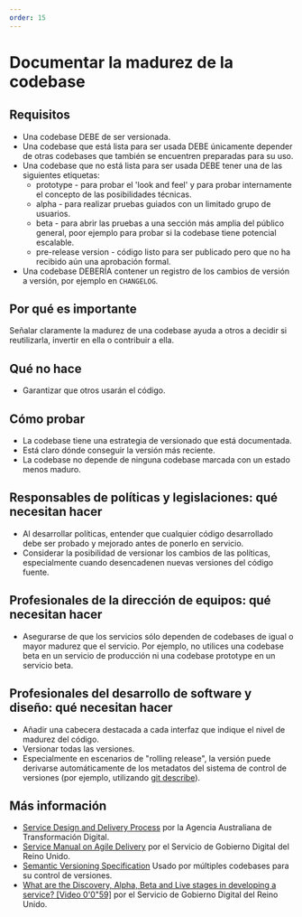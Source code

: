 ```yaml
---
order: 15
---
```

# Documentar la madurez de la codebase

## Requisitos

* Una codebase DEBE de ser versionada.
* Una codebase que está lista para ser usada DEBE únicamente depender de otras codebases que también se encuentren preparadas para su uso.
* Una codebase que no está lista para ser usada DEBE tener una de las siguientes etiquetas:
  * prototype - para probar el 'look and feel' y para probar internamente el concepto de las posibilidades técnicas.
  * alpha - para realizar pruebas guiados con un limitado grupo de usuarios.
  * beta - para abrir las pruebas a una sección más amplia del público general, poor ejemplo para probar si la codebase tiene potencial escalable.
  * pre-release version - código listo para ser publicado pero que no ha recibido aún una aprobación formal.
* Una codebase DEBERÍA contener un registro de los cambios de versión a versión, por ejemplo en `CHANGELOG`.

## Por qué es importante

Señalar claramente la madurez de una codebase ayuda a otros a decidir si reutilizarla, invertir en ella o contribuir a ella.

## Qué no hace

* Garantizar que otros usarán el código.

## Cómo probar

* La codebase tiene una estrategia de versionado que está documentada.
* Está claro dónde conseguir la versión más reciente.
* La codebase no depende de ninguna codebase marcada con un estado menos maduro.

## Responsables de políticas y legislaciones: qué necesitan hacer

* Al desarrollar políticas, entender que cualquier código desarrollado debe ser probado y mejorado antes de ponerlo en servicio.
* Considerar la posibilidad de versionar los cambios de las políticas, especialmente cuando desencadenen nuevas versiones del código fuente.

## Profesionales de la dirección de equipos: qué necesitan hacer

* Asegurarse de que los servicios sólo dependen de codebases de igual o mayor madurez que el servicio. Por ejemplo, no utilices una codebase beta en un servicio de producción ni una codebase prototype en un servicio beta.

## Profesionales del desarrollo de software y diseño: qué necesitan hacer

* Añadir una cabecera destacada a cada interfaz que indique el nivel de madurez del código.
* Versionar todas las versiones.
* Especialmente en escenarios de "rolling release", la versión puede derivarse automáticamente de los metadatos del sistema de control de versiones (por ejemplo, utilizando [git describe](https://git-scm.com/docs/git-describe)).

## Más información

* [Service Design and Delivery Process](https://guides.service.gov.au/topics/service-design-delivery-process/) por la Agencia Australiana de Transformación Digital.
* [Service Manual on Agile Delivery](https://www.gov.uk/service-manual/agile-delivery) por el Servicio de Gobierno Digital del Reino Unido.
* [Semantic Versioning Specification](https://semver.org/) Usado por múltiples codebases para su control de versiones.
* [What are the Discovery, Alpha, Beta and Live stages in developing a service? [Video 0'0"59]](https://www.youtube.com/watch?v=_cyI7DMhgYc) por el Servicio de Gobierno Digital del Reino Unido.
